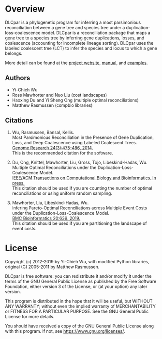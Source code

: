 # Overview

DLCpar is a phylogenetic program for inferring a most parsimonious reconciliation between a gene tree and species tree under a duplication-loss-coalescence model. DLCpar is a reconciliation package that maps a gene tree to a species tree by inferring gene duplications, losses, and coalescence (accounting for incomplete lineage sorting). DLCpar uses the labeled coalescent tree (LCT) to infer the species and locus to which a gene belongs.

More detail can be found at the [project website](http://www.cs.hmc.edu/~yjw/software/dlcpar/), [manual](MANUAL.md), and [examples](EXAMPLES.md).


## Authors
- Yi-Chieh Wu
- Ross Mawhorter and Nuo Liu (cost landscapes)
- Haoxing Du and Yi Sheng Ong (multiple optimal reconciliations)
- Matthew Rasmussen (compbio libraries)


## Citations

1. Wu, Rasmussen, Bansal, Kellis.\
Most Parsimonious Reconciliation in the Presence of Gene Duplication, Loss, and Deep Coalescence using Labeled Coalescent Trees.\
[Genome Research 24(3):475-486, 2014.](http://dx.doi.org/10.1101/gr.161968.113)\
This is the recommended citation for the software.

2. Du, Ong, Knittel, Mawhorter, Liu, Gross, Tojo, Libeskind-Hadas, Wu.\
Multiple Optimal Reconciliations under the Duplication-Loss-Coalescence Model.\
[IEEE/ACM Transactions on Computational Biology and Bioinformatics. In press.](http://dx.doi.org/10.1109/TCBB.2019.2922337)\
This citation should be used if you are counting the number of optimal reconciliations or using uniform random sampling.

3. Mawhorter, Liu, Libeskind-Hadas, Wu.\
Infering Pareto-Optimal Reconciliations across Multiple Event Costs under the Duplication-Loss-Coalescence Model.\
[BMC Bioinformatics 20:639, 2019.](http://dx.doi.org/10.1186/s12859-019-3206-6)\
This citation should be used if you are partitioning the landscape of event costs.


# License

Copyright (c) 2012-2019 by Yi-Chieh Wu, with modified Python libraries, original (C) 2005-2011 by Matthew Rasmussen.

DLCpar is free software: you can redistribute it and/or modify it under the terms of the GNU General Public License as published by the Free Software Foundation, either version 3 of the License, or (at your option) any later version.

This program is distributed in the hope that it will be useful, but WITHOUT ANY WARRANTY; without even the implied warranty of     MERCHANTABILITY or FITNESS FOR A PARTICULAR PURPOSE.  See the GNU General Public License for more details.

You should have received a copy of the GNU General Public License along with this program.  If not, see <https://www.gnu.org/licenses/>.
